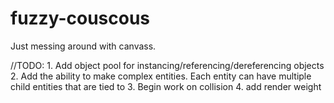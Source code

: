 # fuzzy-couscous

Just messing around with canvass.


//TODO: 
    1. Add object pool for instancing/referencing/dereferencing objects
    2. Add the ability to make complex entities. Each entity can have multiple child entities that are tied to 
    3. Begin work on collision
    4. add render weight
    
